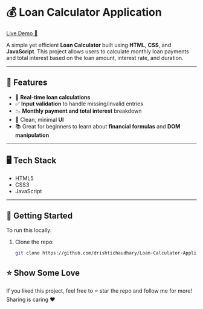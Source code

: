 # 💰 Loan Calculator Application

[Live Demo 🔗](https://drishtichaudhary.github.io/Loan-Calculator-Application/)

A simple yet efficient **Loan Calculator** built using **HTML**, **CSS**, and **JavaScript**. This project allows users to calculate monthly loan payments and total interest based on the loan amount, interest rate, and duration.

---

## 🌟 Features

- 🔢 **Real-time loan calculations**
- ✅ **Input validation** to handle missing/invalid entries
- 📉 **Monthly payment and total interest** breakdown
- 🎯 Clean, minimal **UI**
- 📚 Great for beginners to learn about **financial formulas** and **DOM manipulation**

---

## 🖥️ Tech Stack

- HTML5  
- CSS3  
- JavaScript

---

## 🚀 Getting Started

To run this locally:

1. Clone the repo:
   ```bash
   git clone https://github.com/drishtichaudhary/Loan-Calculator-Application.git

## ⭐ Show Some Love

If you liked this project, feel free to ⭐ star the repo and follow me for more!
Sharing is caring ❤️
